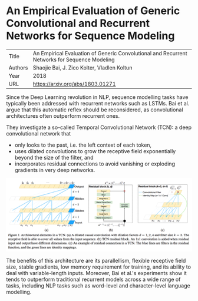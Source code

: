 # An Empirical Evaluation of Generic Convolutional and Recurrent Networks for Sequence Modeling

|||
| --- | --- |
| Title | An Empirical Evaluation of Generic Convolutional and Recurrent Networks for Sequence Modeling |
| Authors | Shaojie Bai, J. Zico Kolter, Vladlen Koltun |
| Year | 2018 |
| URL | https://arxiv.org/abs/1803.01271 |

Since the Deep Learning revolution in NLP, sequence modelling tasks have typically
been addressed with recurrent networks such as LSTMs. Bai et al. argue that 
this automatic reflex should be reconsidered, as convolutional architectures often 
outperform recurrent ones. 

They investigate a so-called Temporal
Convolutional Network (TCN): a deep convolutional network that

- only looks to the past, i.e. the left context of each token,
- uses dilated convolutions to grow the receptive field exponentially
beyond the size of the filter, and
- incorporates residual connections to avoid vanishing or exploding gradients in
very deep networks. 

![TCN Architecture](figures/tcn.png)

The benefits of this architecture are its parallellism, flexible receptive field size,
stable gradients, low memory requirement for training, and its ability to deal with 
variable-length inputs. Moreover, Bai et al.'s experiments show it tends to outperform traditional recurrent
models across a wide range of tasks, including NLP tasks such as word-level and
character-level language modelling.
